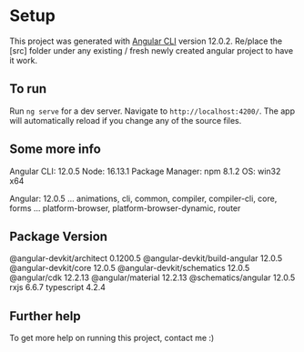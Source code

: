 # Setup

This project was generated with [Angular CLI](https://github.com/angular/angular-cli) version 12.0.2. Re/place the [src] folder under any existing / fresh newly created angular project to have it work.

## To run

Run `ng serve` for a dev server. Navigate to `http://localhost:4200/`. The app will automatically reload if you change any of the source files.

## Some more info

Angular CLI: 12.0.5
Node: 16.13.1
Package Manager: npm 8.1.2
OS: win32 x64

Angular: 12.0.5
... animations, cli, common, compiler, compiler-cli, core, forms
... platform-browser, platform-browser-dynamic, router

Package                         Version
---------------------------------------------------------
@angular-devkit/architect       0.1200.5
@angular-devkit/build-angular   12.0.5
@angular-devkit/core            12.0.5
@angular-devkit/schematics      12.0.5
@angular/cdk                    12.2.13
@angular/material               12.2.13
@schematics/angular             12.0.5
rxjs                            6.6.7
typescript                      4.2.4

## Further help

To get more help on running this project, contact me :)
